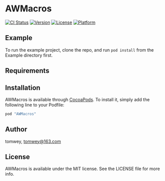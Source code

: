 # AWMacros

[![CI Status](http://img.shields.io/travis/tomwey/AWMacros.svg?style=flat)](https://travis-ci.org/tomwey/AWMacros)
[![Version](https://img.shields.io/cocoapods/v/AWMacros.svg?style=flat)](http://cocoapods.org/pods/AWMacros)
[![License](https://img.shields.io/cocoapods/l/AWMacros.svg?style=flat)](http://cocoapods.org/pods/AWMacros)
[![Platform](https://img.shields.io/cocoapods/p/AWMacros.svg?style=flat)](http://cocoapods.org/pods/AWMacros)

## Example

To run the example project, clone the repo, and run `pod install` from the Example directory first.

## Requirements

## Installation

AWMacros is available through [CocoaPods](http://cocoapods.org). To install
it, simply add the following line to your Podfile:

```ruby
pod "AWMacros"
```

## Author

tomwey, tomwey@163.com

## License

AWMacros is available under the MIT license. See the LICENSE file for more info.
